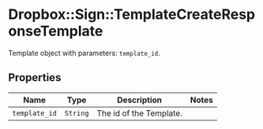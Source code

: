 # Dropbox::Sign::TemplateCreateResponseTemplate

Template object with parameters: `template_id`.

## Properties

| Name | Type | Description | Notes |
| ---- | ---- | ----------- | ----- |
| `template_id` | ```String``` |  The id of the Template.  |  |

